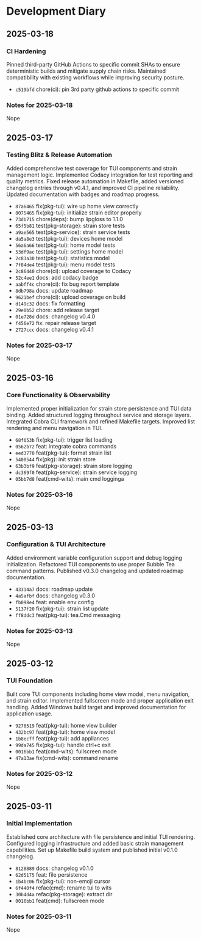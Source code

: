# Development Diary

## 2025-03-18

### CI Hardening

Pinned third-party GitHub Actions to specific commit SHAs to ensure deterministic builds and mitigate supply chain risks. Maintained compatibility with existing workflows while improving security posture.

- `c519bfd` chore(ci): pin 3rd party github actions to specific commit

### Notes for 2025-03-18

Nope

## 2025-03-17

### Testing Blitz & Release Automation

Added comprehensive test coverage for TUI components and strain management logic. Implemented Codacy integration for test reporting and quality metrics. Fixed release automation in Makefile, added versioned changelog entries through v0.4.1, and improved CI pipeline reliability. Updated documentation with badges and roadmap progress.

- `87a6465` fix(pkg-tui): wire up home view correctly
- `8075465` fix(pkg-tui): initialize strain editor properly
- `73db715` chore(deps): bump lipgloss to 1.1.0
- `65f5b81` test(pkg-storage): strain store tests
- `a9ae565` test(pkg-service): strain service tests
- `da5a8e3` test(pkg-tui): devices home model
- `56a6a66` test(pkg-tui): home model tests
- `53df9ac` test(pkg-tui): settings home model
- `2c83a30` test(pkg-tui): statistics model
- `7f84de4` test(pkg-tui): menu model tests
- `2c86440` chore(ci): upload coverage to Codacy
- `52c4ee1` docs: add codacy badge
- `aabff4c` chore(ci): fix bug report template
- `8db798a` docs: update roadmap
- `9621bef` chore(ci): upload coverage on build
- `d149c32` docs: fix formatting
- `29e0b52` chore: add release target
- `01e728d` docs: changelog v0.4.0
- `f456e72` fix: repair release target
- `2727ccc` docs: changelog v0.4.1

### Notes for 2025-03-17

Nope

## 2025-03-16

### Core Functionality & Observability

Implemented proper initialization for strain store persistence and TUI data binding. Added structured logging throughout service and storage layers. Integrated Cobra CLI framework and refined Makefile targets. Improved list rendering and menu navigation in TUI.

- `68f653b` fix(pkg-tui): trigger list loading
- `0562b72` feat: integrate cobra commands
- `eed3770` feat(pkg-tui): format strain list
- `5400544` fix(pkg): init strain store
- `63b3bf9` feat(pkg-storage): strain store logging
- `dc369f0` feat(pkg-service): strain service logging
- `05bb7d8` feat(cmd-wits): main cmd logginga

### Notes for 2025-03-16

Nope

## 2025-03-13

### Configuration & TUI Architecture

Added environment variable configuration support and debug logging initialization. Refactored TUI components to use proper Bubble Tea command patterns. Published v0.3.0 changelog and updated roadmap documentation.

- `43314a7` docs: roadmap update
- `4a5afbf` docs: changelog v0.3.0
- `fb098e4` feat: enable env config
- `5137f20` fix(pkg-tui): strain list update
- `ff8ddc3` feat(pkg-tui): tea.Cmd messaging

### Notes for 2025-03-13

Nope

## 2025-03-12

### TUI Foundation

Built core TUI components including home view model, menu navigation, and strain editor. Implemented fullscreen mode and proper application exit handling. Added Windows build target and improved documentation for application usage.

- `9278519` feat(pkg-tui): home view builder
- `432bc97` feat(pkg-tui): home view model
- `1b8ecff` feat(pkg-tui): add appliances
- `99da745` fix(pkg-tui): handle ctrl+c exit
- `0016bb1` feat(cmd-wits): fullscreen mode
- `47a13ae` fix(cmd-wits): command rename

### Notes for 2025-03-12

Nope

## 2025-03-11

### Initial Implementation

Established core architecture with file persistence and initial TUI rendering. Configured logging infrastructure and added basic strain management capabilities. Set up Makefile build system and published initial v0.1.0 changelog.

- `8128889` docs: changelog v0.1.0
- `62d5175` feat: file persistence
- `1b4bc06` fix(pkg-tui): non-emoji cursor
- `6f440f4` refac(cmd): rename tui to wits
- `30b4d4a` refac(pkg-storage): extract dir
- `0016bb1` feat(cmd): fullscreen mode

### Notes for 2025-03-11

Nope
